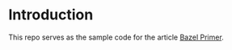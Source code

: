 # Introduction

This repo serves as the sample code for the article [Bazel Primer](https://mxcao.me/primer/2020/08/09/bazel-primer/).
